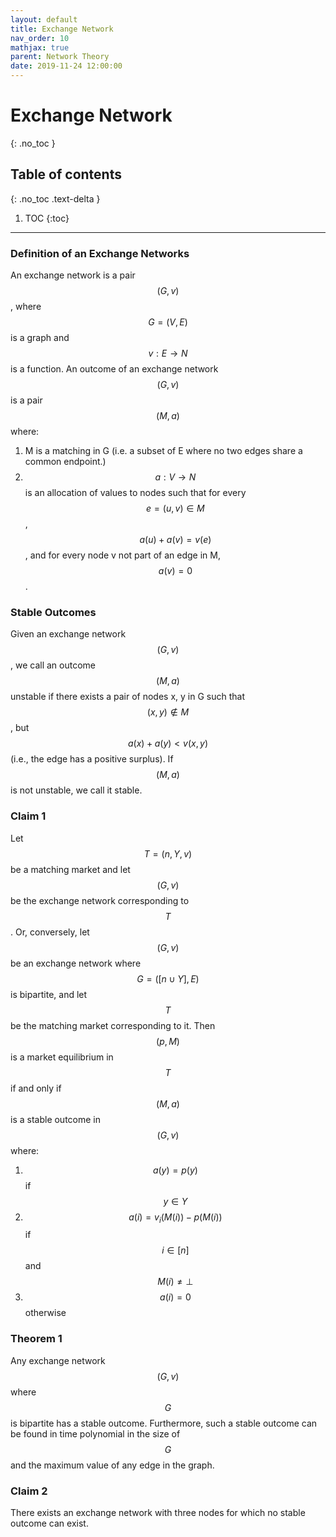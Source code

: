 ```yaml
---
layout: default
title: Exchange Network
nav_order: 10
mathjax: true
parent: Network Theory
date: 2019-11-24 12:00:00
---
```


# Exchange Network

{: .no_toc }

## Table of contents
{: .no_toc .text-delta }

1. TOC
{:toc}

--- 
 
### Definition of an Exchange Networks
An exchange network is a pair $$(G, v)$$, where $$G = (V, E)$$
is a graph and $$v : E \rightarrow N$$ is a function. An outcome of an exchange network
$$(G, v)$$ is a pair $$(M, a)$$ where:
1. M is a matching in G (i.e. a subset of E where no two edges share a
common endpoint.)
2. $$a : V \rightarrow N$$ is an allocation of values to nodes such that for every $$e =
(u, v) \in M$$, $$a(u) + a(v) = v(e)$$, and for every node v not part of an edge
in M, $$a(v) = 0$$.

### Stable Outcomes
Given an exchange network $$(G, v)$$, we call an outcome $$(M, a)$$
unstable if there exists a pair of nodes x, y in G such that $$(x, y) \notin M$$, but
$$a(x) + a(y) < v(x, y)$$  (i.e., the edge has a positive surplus). If $$(M, a)$$ is not
unstable, we call it stable.

### Claim 1
Let $$T = (n, Y, v)$$ be a matching market and let $$(G, v)$$ be the
exchange network corresponding to $$T$$. Or, conversely, let $$(G, v)$$ be an exchange
network where $$G = ([n ∪ Y ], E)$$ is bipartite, and let $$T$$ be the matching market
corresponding to it. Then $$(p, M)$$ is a market equilibrium in $$T$$ if and only if
$$(M, a)$$ is a stable outcome in $$(G, v)$$ where:

1. $$a(y) = p(y)$$ if $$y \in Y$$
2. $$a(i) = v_{i}(M(i)) − p(M(i))$$ if $$i \in [n]$$ and $$M(i) \neq \perp$$
3. $$a(i) = 0$$ otherwise


### Theorem 1
Any exchange network $$(G, v)$$ where $$G$$ is bipartite has a stable
outcome. Furthermore, such a stable outcome can be found in time polynomial
in the size of $$G$$ and the maximum value of any edge in the graph.

### Claim 2
There exists an exchange network with three nodes for which no
stable outcome can exist.